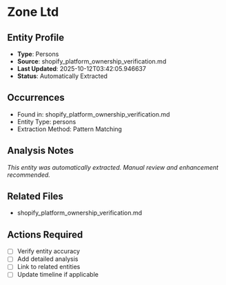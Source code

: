 # Zone Ltd

## Entity Profile
- **Type**: Persons
- **Source**: shopify_platform_ownership_verification.md
- **Last Updated**: 2025-10-12T03:42:05.946637
- **Status**: Automatically Extracted

## Occurrences
- Found in: shopify_platform_ownership_verification.md
- Entity Type: persons
- Extraction Method: Pattern Matching

## Analysis Notes
*This entity was automatically extracted. Manual review and enhancement recommended.*

## Related Files
- shopify_platform_ownership_verification.md

## Actions Required
- [ ] Verify entity accuracy
- [ ] Add detailed analysis
- [ ] Link to related entities
- [ ] Update timeline if applicable
